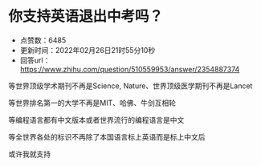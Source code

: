 # 你支持英语退出中考吗？
- 点赞数：6485
- 更新时间：2022年02月26日21时55分10秒
- 回答url：https://www.zhihu.com/question/510559953/answer/2354887374
<body>
 <p data-pid="o5tseI1B">等世界顶级学术期刊不再是Science, Nature、世界顶级医学期刊不再是Lancet</p>
 <p data-pid="MJ2owES0">等世界排名第一的大学不再是MIT、哈佛、牛剑互相轮</p>
 <p data-pid="d6-1-Ut8">等编程语言都有中文版本或者世界流行的编程语言是中文</p>
 <p data-pid="fyWxERQ0">等全世界各处的标识不再除了本国语言标上英语而是标上中文后</p>
 <p data-pid="hUfb2G_E">或许我就支持</p>
</body>